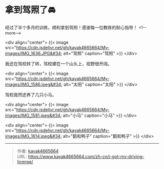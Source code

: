 # 拿到驾照了🚘


经过了半个多月的训练，顺利拿到驾照！感谢每一位教练的耐心指导！
&lt;!--more--&gt;

&lt;div align=&#34;center&#34;&gt;
{{&lt; image src=&#34;https://cdn.jsdelivr.net/gh/kayak4665664/My-images/IMG_1636.JPG&#34; alt=&#34;驾照&#34; caption=&#34;驾照&#34; &gt;}}
&lt;/div&gt;

我还在驾校转了转，驾校建在一个山头上，视野很开阔。

&lt;div align=&#34;center&#34;&gt;
{{&lt; image src=&#34;https://cdn.jsdelivr.net/gh/kayak4665664/My-images/IMG_1586.jpeg&#34; alt=&#34;太阳&#34; caption=&#34;太阳&#34; &gt;}}
&lt;/div&gt;

驾校竟然还养了几只小马。

&lt;div align=&#34;center&#34;&gt;
{{&lt; image src=&#34;https://cdn.jsdelivr.net/gh/kayak4665664/My-images/IMG_1581.jpeg&#34; alt=&#34;小马&#34; caption=&#34;小马&#34; &gt;}}
&lt;/div&gt;

&lt;div align=&#34;center&#34;&gt;
{{&lt; image src=&#34;https://cdn.jsdelivr.net/gh/kayak4665664/My-images/IMG_1614.jpeg&#34; alt=&#34;鹅和鸭子&#34; caption=&#34;鹅和鸭子&#34; &gt;}}
&lt;/div&gt;

---

> 作者: [kayak4665664](https://github.com/kayak4665664)  
> URL: https://www.kayak4665664.com/zh-cn/i-got-my-driving-license/  

